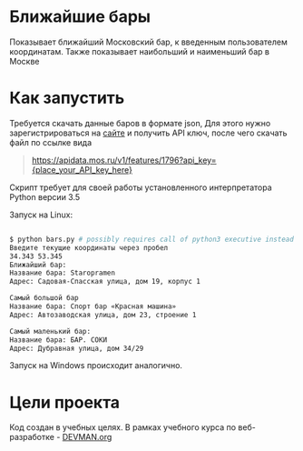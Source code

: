 # Ближайшие бары

Показывает ближайший  Московский бар, к введенным пользователем координатам.
Также показывает наибольший и наименьший бар в Москве

# Как запустить
Требуется скачать данные баров в формате json, Для этого нужно зарегистрироваться на [сайте](https://data.mos.ru)
и получить API ключ, после чего скачать файл по ссылке вида  
> https://apidata.mos.ru/v1/features/1796?api_key={place_your_API_key_here}
   
Скрипт требует для своей работы установленного интерпретатора Python версии 3.5

Запуск на Linux:

```bash

$ python bars.py # possibly requires call of python3 executive instead of just python
Введите текущие координаты через пробел
34.343 53.345
Ближайший бар:
Название бара: Staropramen 
Адрес: Садовая-Спасская улица, дом 19, корпус 1

Самый большой бар
Название бара: Спорт бар «Красная машина» 
Адрес: Автозаводская улица, дом 23, строение 1

Самый маленький бар:
Название бара: БАР. СОКИ 
Адрес: Дубравная улица, дом 34/29


```

Запуск на Windows происходит аналогично.

# Цели проекта

Код создан в учебных целях. В рамках учебного курса по веб-разработке - [DEVMAN.org](https://devman.org)
